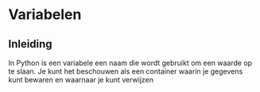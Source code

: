 # Variabelen

## Inleiding

In Python is een variabele een naam die wordt gebruikt om een waarde op te slaan. Je kunt het beschouwen als een container waarin je gegevens kunt bewaren en waarnaar je kunt verwijzen
